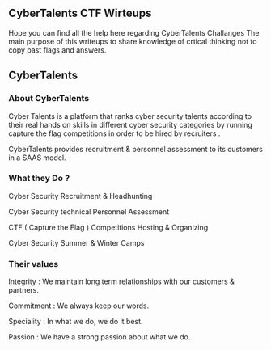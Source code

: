 ## CyberTalents CTF Wirteups

Hope you can find all the help here regarding CyberTalents Challanges
The main purpose of this writeups to share knowledge of crtical thinking
not to copy past flags and answers.

## CyberTalents 

### About CyberTalents
Cyber Talents is a platform that ranks cyber security talents according to their real hands
on skills in different cyber security categories by running capture the flag competitions
in order to be hired by recruiters .

CyberTalents provides recruitment & personnel assessment to its customers
in a SAAS model.

### What they Do ?

Cyber Security Recruitment & Headhunting

Cyber Security technical Personnel Assessment

CTF ( Capture the Flag ) Competitions Hosting & Organizing

Cyber Security Summer & Winter Camps

### Their values

Integrity : We maintain long term relationships with our customers & partners.

Commitment : We always keep our words.

Speciality : In what we do, we do it best.

Passion : We have a strong passion about what we do.
